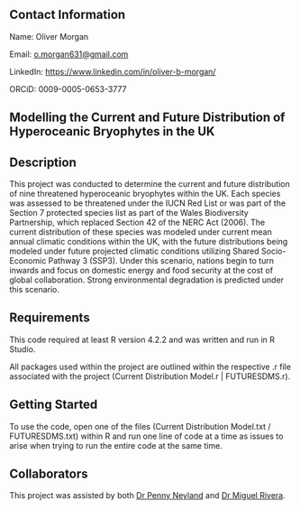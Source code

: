 ## Contact Information 

Name: Oliver Morgan

Email: o.morgan631@gmail.com

LinkedIn: https://www.linkedin.com/in/oliver-b-morgan/

ORCiD: 0009-0005-0653-3777
<br>

## Modelling the Current and Future Distribution of Hyperoceanic Bryophytes in the UK

## Description
This project was conducted to determine the current and future distribution of nine threatened hyperoceanic bryophytes within the UK. Each species was assessed to be threatened under the IUCN Red List or was part of the Section 7 protected species list as part of the Wales Biodiversity Partnership, which replaced Section 42 of the NERC Act (2006). The current distribution of these species was modeled under current mean annual climatic conditions within the UK, with the future distributions being modeled under future projected climatic conditions utilizing Shared Socio-Economic Pathway 3 (SSP3). Under this scenario, nations begin to turn inwards and focus on domestic energy and food security at the cost of global collaboration. Strong environmental degradation is predicted under this scenario.

## Requirements

This code required at least R version 4.2.2 and was written and run in R Studio. 

All packages used within the project are outlined within the respective .r file associated with the project (Current Distribution Model.r | FUTURESDMS.r). 

## Getting Started

To use the code, open one of the files (Current Distribution Model.txt / FUTURESDMS.txt) within R and run one line of code at a time as issues to arise when trying to run the entire code at the same time. 

## Collaborators

This project was assisted by both [Dr Penny Neyland](https://www.swansea.ac.uk/staff/p.j.neyland/) and [Dr Miguel Rivera](https://www.swansea.ac.uk/staff/miguel.lurgi/).
